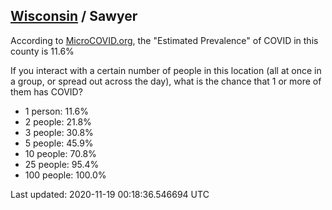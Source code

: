 
## [Wisconsin](/united-states/wisconsin) / Sawyer

According to [MicroCOVID.org](http://microcovid.org),
the "Estimated Prevalence" of COVID in this county is 11.6%

If you interact with a certain number of people in this location
(all at once in a group, or spread out across the day), what is the chance that
1 or more of them has COVID?

- 1 person: 11.6%
- 2 people: 21.8%
- 3 people: 30.8%
- 5 people: 45.9%
- 10 people: 70.8%
- 25 people: 95.4%
- 100 people: 100.0%

Last updated: 2020-11-19 00:18:36.546694 UTC
